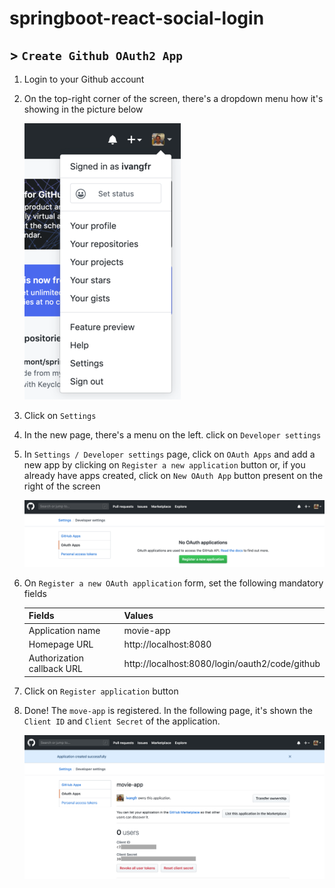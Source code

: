 # springboot-react-social-login
## > `Create Github OAuth2 App`

1. Login to your Github account

1. On the top-right corner of the screen, there's a dropdown menu how it's showing in the picture below

   ![github-dropdown-menu](images/github-dropdown-menu.png)

1. Click on `Settings`

1. In the new page, there's a menu on the left. click on `Developer settings`

1. In `Settings / Developer settings` page, click on `OAuth Apps` and add a new app by clicking on `Register a new application` button or, if you already have apps created, click on `New OAuth App` button present on the right of the screen

   ![github-create-new-app](images/github-create-new-app.png)

1. On `Register a new OAuth application` form, set the following mandatory fields

   | Fields                     | Values                                         |
   | -------------------------- | ---------------------------------------------- |
   | Application name           | movie-app                                      |
   | Homepage URL               | http://localhost:8080                          |
   | Authorization callback URL | http://localhost:8080/login/oauth2/code/github |

1. Click on `Register application` button

1. Done! The `move-app` is registered. In the following page, it's shown the `Client ID` and `Client Secret` of the application.

   ![github-app-created-successfully](images/github-app-created-successfully.png)
